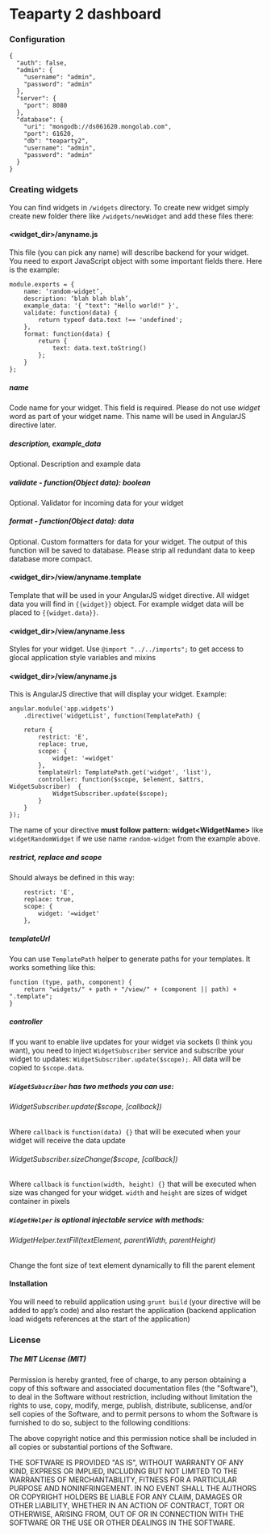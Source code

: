 Teaparty 2 dashboard
===========

### Configuration
```
{
  "auth": false,
  "admin": {
    "username": "admin",
    "password": "admin"
  },
  "server": {
    "port": 8080
  },
  "database": {
    "uri": "mongodb://ds061620.mongolab.com",
    "port": 61620,
    "db": "teaparty2",
    "username": "admin",
    "password": "admin"
  }
}
```

### Creating widgets

You can find widgets in `/widgets` directory. To create new widget simply create new folder there like `/widgets/newWidget` and add these files there:

#### <widget_dir>/anyname.js
This file (you can pick any name) will describe backend for your widget. You need to export JavaScript object with some important fields there. Here is the example:

```
module.exports = {
    name: ‘random-widget’,
    description: ‘blah blah blah’,
    example_data: '{ "text": "Hello world!" }',
    validate: function(data) {
        return typeof data.text !== 'undefined';
    },
    format: function(data) {
        return {
            text: data.text.toString()
        };
    }
};
```

##### name
Code name for your widget. This field is required. Please do not use *widget* word as part of your widget name. This name will be used in AngularJS directive later.

##### description, example_data
Optional. Description and example data

##### validate - function(Object data): boolean
Optional. Validator for incoming data for your widget 

##### format - function(Object data): data
Optional. Custom formatters for data for your widget. The output of this function will be saved to database. Please strip all redundant data to keep database more compact.

#### <widget_dir>/view/anyname.template
Template that will be used in your AngularJS widget directive. All widget data you will find in `{{widget}}` object. For example widget data will be placed to `{{widget.data}}`. 

#### <widget_dir>/view/anyname.less
Styles for your widget. Use `@import "../../imports";` to get access to glocal application style variables and mixins

#### <widget_dir>/view/anyname.js
This is AngularJS directive that will display your widget. Example:

```
angular.module('app.widgets')
    .directive('widgetList', function(TemplatePath) {

    return {
        restrict: 'E',
        replace: true,
        scope: {
            widget: '=widget'
        },
        templateUrl: TemplatePath.get('widget', 'list'),
        controller: function($scope, $element, $attrs, WidgetSubscriber)  {
            WidgetSubscriber.update($scope);
        }
    }
});
```

The name of your directive **must follow pattern: widget&lt;WidgetName&gt;** like `widgetRandomWidget` if we use name `random-widget` from the example above. 

##### restrict, replace and scope 
Should always be defined in this way: 

```
	restrict: 'E',
    replace: true,
    scope: {
    	widget: '=widget'
    },
```

##### templateUrl
You can use `TemplatePath` helper to generate paths for your templates. It works something like this:

```
function (type, path, component) {
	return "widgets/" + path + "/view/" + (component || path) + ".template";
}
``` 

##### controller
If you want to enable live updates for your widget via sockets (I think you want), you need to inject `WidgetSubscriber` service and subscribe your widget to updates: `WidgetSubscriber.update($scope);`. All data will be copied to `$scope.data`.

##### `WidgetSubscriber` has two methods you can use:

###### WidgetSubscriber.update($scope, [callback])
Where `callback` is `function(data) {}` that will be executed when your widget will receive the data update

###### WidgetSubscriber.sizeChange($scope, [callback])
Where `callback` is `function(width, height) {}` that will be executed when size was changed for your widget. `width` and `height` are sizes of widget container in pixels

##### `WidgetHelper` is optional injectable service with methods:

###### WidgetHelper.textFill(textElement, parentWidth, parentHeight)
Change the font size of text element dynamically to fill the parent element

#### Installation
You will need to rebuild application using `grunt build` (your directive will be added to app’s code) and also restart the application (backend application load widgets references at the start of the application)

### License

##### The MIT License (MIT)

Permission is hereby granted, free of charge, to any person obtaining a copy of
this software and associated documentation files (the "Software"), to deal in
the Software without restriction, including without limitation the rights to
use, copy, modify, merge, publish, distribute, sublicense, and/or sell copies of
the Software, and to permit persons to whom the Software is furnished to do so,
subject to the following conditions:

The above copyright notice and this permission notice shall be included in all
copies or substantial portions of the Software.

THE SOFTWARE IS PROVIDED "AS IS", WITHOUT WARRANTY OF ANY KIND, EXPRESS OR
IMPLIED, INCLUDING BUT NOT LIMITED TO THE WARRANTIES OF MERCHANTABILITY, FITNESS
FOR A PARTICULAR PURPOSE AND NONINFRINGEMENT. IN NO EVENT SHALL THE AUTHORS OR
COPYRIGHT HOLDERS BE LIABLE FOR ANY CLAIM, DAMAGES OR OTHER LIABILITY, WHETHER
IN AN ACTION OF CONTRACT, TORT OR OTHERWISE, ARISING FROM, OUT OF OR IN
CONNECTION WITH THE SOFTWARE OR THE USE OR OTHER DEALINGS IN THE SOFTWARE.
